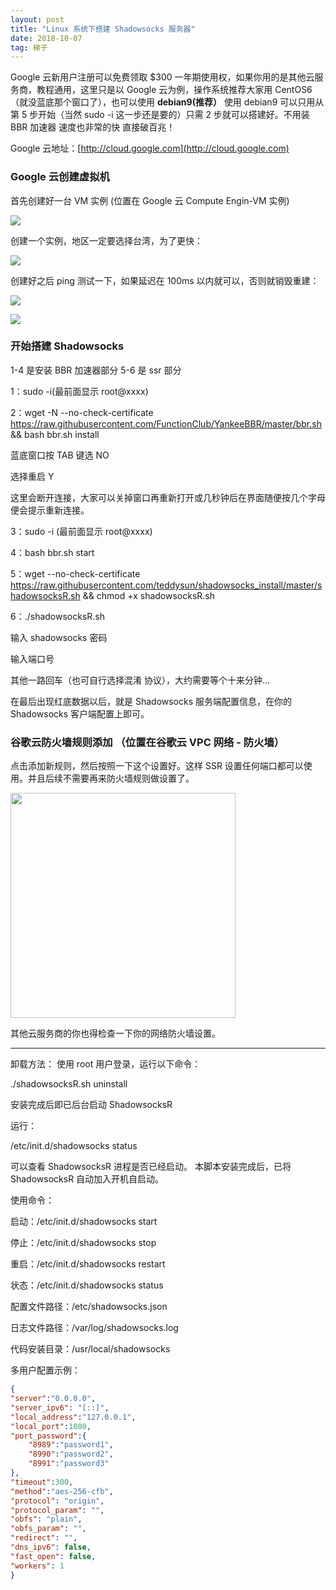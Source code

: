 ```yaml
---
layout: post
title: "Linux 系统下搭建 Shadowsocks 服务器"
date: 2018-10-07
tag: 梯子
--- 
```


Google 云新用户注册可以免费领取 $300 一年期使用权，如果你用的是其他云服务商，教程通用，这里只是以 Google 云为例，操作系统推荐大家用 CentOS6（就没蓝底那个窗口了），也可以使用 **debian9(推荐）** 使用 debian9 可以只用从第 5 步开始（当然 sudo -i 这一步还是要的）只需 2 步就可以搭建好。不用装 BBR 加速器 速度也非常的快 直接破百兆！

Google 云地址：[http://cloud.google.com](http://cloud.google.com)

### Google 云创建虚拟机

首先创建好一台 VM 实例 (位置在 Google 云 Compute Engin-VM 实例)

![](https://ww3.sinaimg.cn/large/006LWy2zgy1fvyg45ym5tj30aq0fv750.jpg)

创建一个实例，地区一定要选择台湾，为了更快：

![](https://ww1.sinaimg.cn/large/006LWy2zgy1fvyg71x3y2j30l10mn76a.jpg)

创建好之后 ping 测试一下，如果延迟在 100ms 以内就可以，否则就销毁重建：

![](https://ww1.sinaimg.cn/large/006LWy2zly1fvyg8l8nhqj30q307taae.jpg)

![](https://ww2.sinaimg.cn/large/006LWy2zly1fvygaw7nx5j30b205a417.jpg)

### 开始搭建 Shadowsocks

1-4 是安装 BBR 加速器部分 5-6 是 ssr 部分

1：sudo -i(最前面显示 root@xxxx)

2：wget -N --no-check-certificate https://raw.githubusercontent.com/FunctionClub/YankeeBBR/master/bbr.sh && bash bbr.sh install

蓝底窗口按 TAB 键选 NO

选择重启 Y

这里会断开连接，大家可以关掉窗口再重新打开或几秒钟后在界面随便按几个字母 便会提示重新连接。

3：sudo -i (最前面显示 root@xxxx)

4：bash bbr.sh start

5：wget --no-check-certificate https://raw.githubusercontent.com/teddysun/shadowsocks_install/master/shadowsocksR.sh && chmod +x shadowsocksR.sh

6：./shadowsocksR.sh

输入 shadowsocks 密码

输入端口号

其他一路回车（也可自行选择混淆 协议），大约需要等个十来分钟...

在最后出现红底数据以后，就是 Shadowsocks 服务端配置信息，在你的 Shadowsocks 客户端配置上即可。

### 谷歌云防火墙规则添加 （位置在谷歌云 VPC 网络 - 防火墙）

点击添加新规则，然后按照一下这个设置好。这样 SSR 设置任何端口都可以使用。并且后续不需要再来防火墙规则做设置了。

<img width="360px" src="https://ww3.sinaimg.cn/large/006LWy2zgy1fvyg3z1s1mj30ra10iq5o.jpg"/>


其他云服务商的你也得检查一下你的网络防火墙设置。

--------------------------------------

卸载方法：
使用 root 用户登录，运行以下命令：

./shadowsocksR.sh uninstall

安装完成后即已后台启动 ShadowsocksR

运行：

/etc/init.d/shadowsocks status

可以查看 ShadowsocksR 进程是否已经启动。
本脚本安装完成后，已将 ShadowsocksR 自动加入开机自启动。

使用命令：

启动：/etc/init.d/shadowsocks start

停止：/etc/init.d/shadowsocks stop

重启：/etc/init.d/shadowsocks restart

状态：/etc/init.d/shadowsocks status

配置文件路径：/etc/shadowsocks.json

日志文件路径：/var/log/shadowsocks.log

代码安装目录：/usr/local/shadowsocks

多用户配置示例：
```json
{
"server":"0.0.0.0",
"server_ipv6": "[::]",
"local_address":"127.0.0.1",
"local_port":1080,
"port_password":{
    "8989":"password1",
    "8990":"password2",
    "8991":"password3"
},
"timeout":300,
"method":"aes-256-cfb",
"protocol": "origin",
"protocol_param": "",
"obfs": "plain",
"obfs_param": "",
"redirect": "",
"dns_ipv6": false,
"fast_open": false,
"workers": 1
}
```